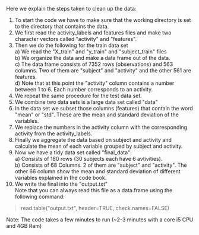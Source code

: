 Here we explain the steps taken to clean up the data:  

1) To start the code we have to make sure that the working directory is set to the directory that contains the data.  
2) We first read the activity_labels and features files and make two character vectors called "activity" and "features".  
3) Then we do the following for the train data set  
	a) We read the "X_train" and "y_train" and "subject_train" files  
	b) We organize the data and make a data frame out of the data.  
	c) The data frame consists of 7352 rows (observations) and 563 columns. Two of them are "subject" and "activity" and the other 561 are features.  
	d) Note that at this point the "activity" column contains a number between 1 to 6. Each number corresponds to an activity.  
4) We repeat the same procedure for the test data set.  
5) We combine two data sets is a large data set called "data"  
6) In the data set we subset those columns (features) that contain the word "mean" or "std". These are the mean and standard deviation of the variables.  
7) We replace the numbers in the activity column with the corresponding activity from the activity_labels.  
8) Finally we aggregate the data based on subject and activity and calculate the mean of each variable grouped by subject and activity.   
8) Now we have a tidy data set called "final_data":  
	a) Consists of 180 rows (30 subjects each have 6 avtivities).   
	b) Consists of 68 Columns. 2 of them are "subject" and "activity". The other 66 column show the mean and standard deviation of different variables explained in the code book.  
9) We write the final into the "output.txt"  
Note that you can always read this file as a data.frame using the following command:  
> read.table("output.txt", header=TRUE, check.names=FALSE)  


Note: The code takes a few minutes to run (~2-3 minutes with a core i5 CPU and 4GB Ram)
